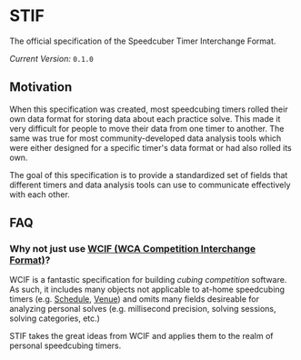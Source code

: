 <!--
 Copyright (c) 2022 Joseph Hale <me@jhale.dev>

 This Source Code Form is subject to the terms of the Mozilla Public
 License, v. 2.0. If a copy of the MPL was not distributed with this
 file, You can obtain one at http://mozilla.org/MPL/2.0/.
-->
# STIF

The official specification of the Speedcuber Timer Interchange Format.

*Current Version:* `0.1.0`

## Motivation

When this specification was created, most speedcubing timers rolled
their own data format for storing data about each practice solve. This
made it very difficult for people to move their data from one timer to
another. The same was true for most community-developed data analysis
tools which were either designed for a specific timer's data format or
had also rolled its own.

The goal of this specification is to provide a standardized set of
fields that different timers and data analysis tools can use to
communicate effectively with each other.

## FAQ

### Why not just use [WCIF (WCA Competition Interchange Format)](https://github.com/SpeedcuberOSS/wcif)?
WCIF is a fantastic specification for building *cubing competition*
software. As such, it includes many objects not applicable to at-home
speedcubing timers (e.g.
[Schedule](https://github.com/SpeedcuberOSS/wcif/blob/master/specification.md#Schedule),
[Venue](https://github.com/SpeedcuberOSS/wcif/blob/master/specification.md#Venue))
and omits many fields desireable for analyzing personal solves (e.g.
millisecond precision, solving sessions, solving categories, etc.)

STIF takes the great ideas from WCIF and applies them to the realm of
personal speedcubing timers.